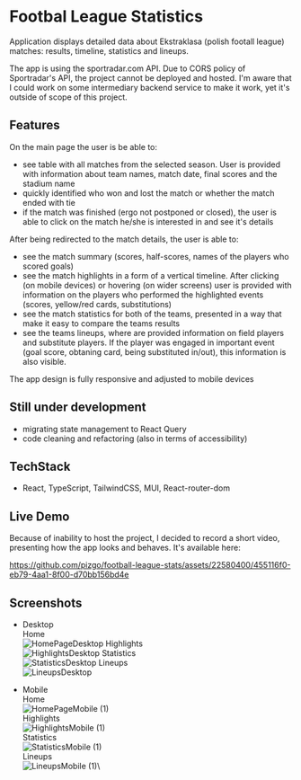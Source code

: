 # Footbal League Statistics

Application displays detailed data about Ekstraklasa (polish footall league) matches: results, timeline, statistics and lineups.

The app is using the sportradar.com API. Due to CORS policy of Sportradar's API, the project cannot be deployed and hosted. I'm aware that I could work on some intermediary backend service to make it work, yet it's outside of scope of this project. 
## Features

On the main page the user is be able to:
-   see table with all matches from the selected season. User is provided with information about team names, match date, final scores and the stadium name
-   quickly identified who won and lost the match or whether the match ended with tie
-   if the match was finished (ergo not postponed or closed), the user is able to click on the match he/she is interested in and see it's details

After being redirected to the match details, the user is able to:
-   see the match summary (scores, half-scores, names of the players who scored goals)
-   see the match highlights in a form of a vertical timeline. After clicking (on mobile devices) or hovering (on wider screens) user is provided with information on the players who performed the highlighted events (scores, yellow/red cards, substitutions)
-   see the match statistics for both of the teams, presented in a way that make it easy to compare the teams results
-   see the teams lineups, where are provided information on field players and substitute players. If the player was engaged in important event (goal score, obtaning card, being substituted in/out), this information is also visible.

The app design is fully responsive and adjusted to mobile devices

  ## Still under development
  
-    migrating state management to React Query
-    code cleaning and refactoring (also in terms of accessibility)

  ## TechStack
  
-   React, TypeScript, TailwindCSS, MUI, React-router-dom

## Live Demo

Because of inability to host the project, I decided to record a short video, presenting how the app looks and behaves. It's available here:

https://github.com/pizgo/football-league-stats/assets/22580400/455116f0-eb79-4aa1-8f00-d70bb156bd4e

## Screenshots

-    Desktop\
  Home\
 ![HomePageDesktop](https://github.com/pizgo/football-league-stats/assets/22580400/13545014-c439-4e61-bb29-0dee1d1bf5f3)
Highlights\
![HighlightsDesktop](https://github.com/pizgo/football-league-stats/assets/22580400/d882b040-260c-446c-a452-2e48f8c84a19)
Statistics\
![StatisticsDesktop](https://github.com/pizgo/football-league-stats/assets/22580400/abcf67ea-0e10-4c56-807f-ace13f34b5b2)
Lineups\
![LineupsDesktop](https://github.com/pizgo/football-league-stats/assets/22580400/bcaa7587-495f-4c2b-9bfd-d0f2c744576a)

-    Mobile\
  Home\
![HomePageMobile (1)](https://github.com/pizgo/football-league-stats/assets/22580400/a83d83b1-6edd-42cb-96dc-e619b65d1079)\
Highlights\
![HighlightsMobile (1)](https://github.com/pizgo/football-league-stats/assets/22580400/88041a81-254f-47fe-81c6-9950dd509b20)\
Statistics\
![StatisticsMobile (1)](https://github.com/pizgo/football-league-stats/assets/22580400/794f9017-bf16-4139-b153-94aa6947d34b)\
Lineups\
![LineupsMobile (1)](https://github.com/pizgo/football-league-stats/assets/22580400/82ef40cb-345f-4fb0-9e38-9996b0050388)\

